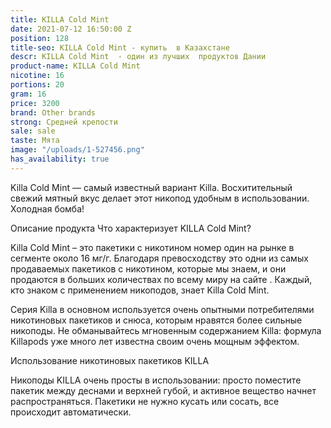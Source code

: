 ```yaml
---
title: KILLA Cold Mint
date: 2021-07-12 16:50:00 Z
position: 128
title-seo: KILLA Cold Mint - купить  в Казахстане
descr: KILLA Cold Mint  - один из лучших  продуктов Дании
product-name: KILLA Cold Mint
nicotine: 16
portions: 20
gram: 16
price: 3200
brand: Other brands
strong: Средней крепости
sale: sale
taste: Мята
image: "/uploads/1-527456.png"
has_availability: true
---
```


Killa Cold Mint — самый известный вариант Killa. Восхитительный свежий мятный вкус делает этот никопод удобным в использовании. Холодная бомба!


Описание продукта
Что характеризует KILLA Cold Mint?

Killa Cold Mint – это пакетики с никотином номер один на рынке в сегменте около 16 мг/г. Благодаря превосходству это одни из самых продаваемых пакетиков с никотином, которые мы знаем, и они продаются в больших количествах по всему миру на сайте . Каждый, кто знаком с применением никоподов, знает Killa Cold Mint.

Серия Killa в основном используется очень опытными потребителями никотиновых пакетиков и снюса, которым нравятся более сильные никоподы. Не обманывайтесь мгновенным содержанием Killa: формула Killapods уже много лет известна своим очень мощным эффектом.

Использование никотиновых пакетиков KILLA

Никоподы KILLA очень просты в использовании: просто поместите пакетик между деснами и верхней губой, и активное вещество начнет распространяться. Пакетики не нужно кусать или сосать, все происходит автоматически.
